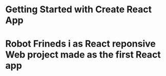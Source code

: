 # Getting Started with Create React App

# Robot Frineds i as React reponsive Web project made as the first React app

